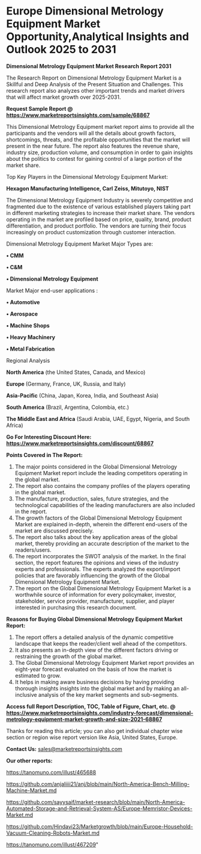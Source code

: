 # Europe Dimensional Metrology Equipment Market Opportunity,Analytical Insights and Outlook 2025 to 2031

<strong>Dimensional Metrology Equipment Market Research Report 2031</strong>

The Research Report on Dimensional Metrology Equipment Market is a Skillful and Deep Analysis of the Present Situation and Challenges. This research report also analyzes other important trends and market drivers that will affect market growth over 2025-2031.

<strong>Request Sample Report @ <a href=https://www.marketreportsinsights.com/sample/68867>https://www.marketreportsinsights.com/sample/68867</a></strong>

This Dimensional Metrology Equipment market report aims to provide all the participants and the vendors will all the details about growth factors, shortcomings, threats, and the profitable opportunities that the market will present in the near future. The report also features the revenue share, industry size, production volume, and consumption in order to gain insights about the politics to contest for gaining control of a large portion of the market share.

Top Key Players in the Dimensional Metrology Equipment Market:

<strong>Hexagon Manufacturing Intelligence, Carl Zeiss, Mitutoyo, NIST</strong>

The Dimensional Metrology Equipment Industry is severely competitive and fragmented due to the existence of various established players taking part in different marketing strategies to increase their market share. The vendors operating in the market are profiled based on price, quality, brand, product differentiation, and product portfolio. The vendors are turning their focus increasingly on product customization through customer interaction.

Dimensional Metrology Equipment Market Major Types are:

<strong>• CMM

• C&M

• Dimensional Metrology Equipment</strong>

Market Major end-user applications :

<strong>• Automotive

• Aerospace

• Machine Shops

• Heavy Machinery

• Metal Fabrication</strong>

Regional Analysis

</u><strong><b>North America</b></strong> (the United States, Canada, and Mexico)

<strong><b>Europe </b></strong>(Germany, France, UK, Russia, and Italy)

<strong><b>Asia-Pacific</b></strong> (China, Japan, Korea, India, and Southeast Asia)

<strong><b>South America</b></strong> (Brazil, Argentina, Colombia, etc.)

<strong><b>The Middle East and Africa</b></strong> (Saudi Arabia, UAE, Egypt, Nigeria, and South Africa)

<strong>Go For Interesting Discount Here: <a href=https://www.marketreportsinsights.com/discount/68867>https://www.marketreportsinsights.com/discount/68867</a></strong>

<strong>Points Covered in The Report:</strong>
<ol>
  <li>The major points considered in the Global Dimensional Metrology Equipment Market report include the leading competitors operating in the global market.</li>
  <li>The report also contains the company profiles of the players operating in the global market.</li>
  <li>The manufacture, production, sales, future strategies, and the technological capabilities of the leading manufacturers are also included in the report.</li>
  <li>The growth factors of the Global Dimensional Metrology Equipment Market are explained in-depth, wherein the different end-users of the market are discussed precisely.</li>
  <li>The report also talks about the key application areas of the global market, thereby providing an accurate description of the market to the readers/users.</li>
  <li>The report incorporates the SWOT analysis of the market. In the final section, the report features the opinions and views of the industry experts and professionals. The experts analyzed the export/import policies that are favorably influencing the growth of the Global Dimensional Metrology Equipment Market.</li>
  <li>The report on the Global Dimensional Metrology Equipment Market is a worthwhile source of information for every policymaker, investor, stakeholder, service provider, manufacturer, supplier, and player interested in purchasing this research document.</li>
</ol>
<strong>Reasons for Buying Global Dimensional Metrology Equipment Market Report:</strong>

<ol>
  <li>The report offers a detailed analysis of the dynamic competitive landscape that keeps the reader/client well ahead of the competitors.</li>
  <li>It also presents an in-depth view of the different factors driving or restraining the growth of the global market.</li>
  <li>The Global Dimensional Metrology Equipment Market report provides an eight-year forecast evaluated on the basis of how the market is estimated to grow.</li>
  <li>It helps in making aware business decisions by having providing thorough insights insights into the global market and by making an all-inclusive analysis of the key market segments and sub-segments.</li>
</ol>
<strong>Access full Report Description, TOC, Table of Figure, Chart, etc. @ <a href=https://www.marketreportsinsights.com/industry-forecast/dimensional-metrology-equipment-market-growth-and-size-2021-68867>https://www.marketreportsinsights.com/industry-forecast/dimensional-metrology-equipment-market-growth-and-size-2021-68867</a></strong>


Thanks for reading this article; you can also get individual chapter wise section or region wise report version like Asia, United States, Europe.

<strong>Contact Us:</strong>
sales@marketreportsinsights.com

<strong>Our other reports:</strong>

<a href=https://tanomuno.com/illust/465688>https://tanomuno.com/illust/465688</a>

<a href=https://github.com/anjaliiii21/anj/blob/main/North-America-Bench-Milling-Machine-Market.md>https://github.com/anjaliiii21/anj/blob/main/North-America-Bench-Milling-Machine-Market.md</a>

<a href=https://github.com/sayysaif/market-research/blob/main/North-America-Automated-Storage-and-Retrieval-System-AS/Europe-Memristor-Devices-Market.md>https://github.com/sayysaif/market-research/blob/main/North-America-Automated-Storage-and-Retrieval-System-AS/Europe-Memristor-Devices-Market.md</a>

<a href=https://github.com/Hindavi23/Marketgrowth/blob/main/Europe-Household-Vacuum-Cleaning-Robots-Market.md>https://github.com/Hindavi23/Marketgrowth/blob/main/Europe-Household-Vacuum-Cleaning-Robots-Market.md</a>

<a href=https://tanomuno.com/illust/467209>https://tanomuno.com/illust/467209</a>"
